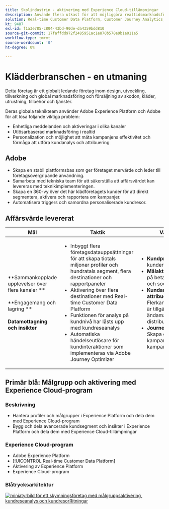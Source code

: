 ```yaml
---
title: Skolindustrin - aktivering med Experience Cloud-tillämpningar
description: Använde flera utkast för att möjliggöra realtidsmarknadsföring, flerkanalsaktivering och flerkanalsanalys.
solution: Real-time Customer Data Platform, Customer Journey Analytics, Journey Orchestration
kt: 9487
exl-id: f1a3e785-c804-43bd-90de-da4359bdd810
source-git-commit: 17faffdd972f2485951ac1e870b578e9b1a011a5
workflow-type: tm+mt
source-wordcount: '0'
ht-degree: 0%

---
```


# Klädderbranschen - en utmaning

Detta företag är ett globalt ledande företag inom design, utveckling, tillverkning och global marknadsföring och försäljning av skodon, kläder, utrustning, tillbehör och tjänster.

Deras globala teknikteam använder Adobe Experience Platform och Adobe för att lösa följande viktiga problem:

* Enhetliga meddelanden och aktiveringar i olika kanaler
* Utlösarbaserad marknadsföring i realtid
* Personalization och möjlighet att mäta kampanjens effektivitet och förmåga att utföra kundanalys och attribuering

## Adobe

* Skapa en stabil plattformsbas som ger företaget mervärde och leder till företagsövergripande användning.
* Samarbeta med tekniska team för att säkerställa att affärsvärdet kan levereras med teknikimplementeringen.
* Skapa en 360-vy över det här klädföretagets kunder för att direkt segmentera, aktivera och rapportera om kampanjer.
* Automatisera triggers och samordna personaliserade kundresor.

## Affärsvärde levererat

| Mål | Taktik | Värdet upplåst |
|---|---|---|
| **Sammankopplade upplevelser över flera kanaler **<br></br>**Engagemang och lagring **<br></br>**Datamottagning och insikter**</ul> | <ul><li>Inbyggt flera företagsdatauppsättningar för att skapa tiotals miljoner profiler och hundratals segment, flera destinationer och rapportpaneler</li><li>Aktivering över flera destinationer med Real-time Customer Data Platform</li><li>Funktionen för analys på kundnivå har låsts upp med kundreseanalys</li><li>Automatiska händelseutlösare för kundinteraktioner som implementeras via Adobe Journey Optimizer</li></ul> | <ul><li><strong> Kundprofil: </strong>360 Grad av kunder för segmentering</li><li><strong>Målaktiveringar: </strong>Aktivering på betalda medier, e-post och sociala plattformar</li><li><strong>Kundanalys och attribuering: </strong>Flerkanalsattribueringsanalys är tillgänglig för särskilda ändamål och enkelt distribuerad<li><strong>Journey Orchestration: </strong> Skapa och driftsätta triggade kampanjer och schemalagda kampanjer i realtid</li></ul> |

## Primär blå: Målgrupp och aktivering med Experience Cloud-program

### Beskrivning

<ul><li>Hantera profiler och målgrupper i Experience Platform och dela dem med Experience Cloud-program</li><li>Bygg och dela avancerade kundsegment och insikter i Experience Platform och dela dem med Experience Cloud-tillämpningar</li></ul>

### Experience Cloud-program

<ul><li>Adobe Experience Platform</li><li>[!UICONTROL Real-time Customer Data Platform]</li><li>Aktivering av Experience Platform</li><li>Experience Cloud-program</li></ul>

### Blåtrycksarkitektur

<a href="https://experienceleague.adobe.com/docs/blueprints-learn/architecture/audience-activation/platform-and-applications.html?lang=en"><img alt="miniatyrbild för ett skymningsföretag med målgruppsaktivering, kundreseanalys och kundresorRitningar" src="https://experienceleague.adobe.com/docs/blueprints-learn/assets/aep+apps_vertical.svg?lang=en"/></a>
